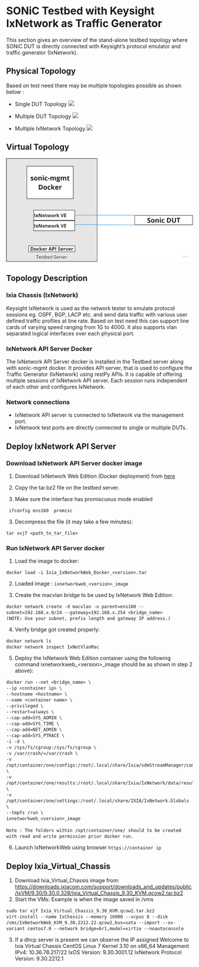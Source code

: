 # SONiC Testbed with Keysight IxNetwork as Traffic Generator

This section gives an overview of the stand-alone testbed topology where SONiC DUT is directly connected with Keysight’s protocol emulator and traffic generator (IxNetwork).

## Physical Topology

Based on test need there may be multiple topologies possible as shown below :

- Single DUT Topology
![](img/single-dut-topology.png)


- Multiple DUT Topology
![](img/multiple-dut-topology.png)


- Multiple IxNetwork Topology
![](img/multiple-ixnetwork.PNG)

## Virtual Topology
![](img/IxNetwork_Virtual_Topology.png)
## Topology Description

### Ixia Chassis (IxNetwork)
Keysight IxNetwork is used as the network tester to emulate protocol sessions eg. OSPF, BGP, LACP etc. and send data traffic with various user defined traffic profiles at line rate. Based on test need this can support line cards of varying speed ranging from 1G to 400G. It also supports vlan separated logical interfaces over each physical port.

### IxNetwork API Server Docker

The IxNetwork API Server docker is installed in the Testbed server along with sonic-mgmt docker. It provides API server, that is used to configure the Traffic Generator (IxNetwork) using restPy APIs. It is capable of offering multiple sessions of IxNetwork API server. Each session runs independent of each other and configures IxNetwork.

### Network connections
- IxNetwork API server is connected to IxNetwork via the management port.
- IxNetwork test ports are directly connected to single or multiple DUTs.

## Deploy IxNetwork API Server

### Download IxNetwork API Server docker image
1. Download IxNetwork Web Edition (Docker deployment) from [ here ](https://ks-aws-prd-itshared-opix.s3-us-west-1.amazonaws.com/IxSoftwareUpgrades/IxNetwork/9.0_Update3/Ixia_IxNetworkWeb_Docker_9.00.100.213.tar.bz2)

2. Copy the tar.bz2 file on the testbed server.

3. Make sure the interface has promiscuous mode enabled
```
 ifconfig ens160  promisc
 ```

3. Decompress the file (it may take a few minutes):
```
tar xvjf <path_to_tar_file>
```
### Run IxNetwork API Server docker

1. Load the image to docker:
```
docker load -i Ixia_IxNetworkWeb_Docker_<version>.tar
```
2. Loaded image : `ixnetworkweb_<version>_image`

3. Create the macvlan bridge to be used by IxNetwork Web Edition:
```
docker network create -d macvlan -o parent=ens160 --subnet=192.168.x.0/24 --gateway=192.168.x.254 <bridge_name>
(NOTE: Use your subnet, prefix length and gateway IP address.)
```

4. Verify bridge got created properly:
```
docker network ls
docker network inspect IxNetVlanMac
```
5. Deploy the IxNetwork Web Edition container using the following command ixnetworkweb_\<version>_image  should be as shown in step 2 above):
```
docker run --net <bridge_name> \
--ip <container ip> \
--hostname <hostname> \
--name <container name> \
--privileged \
--restart=always \
--cap-add=SYS_ADMIN \
--cap-add=SYS_TIME \
--cap-add=NET_ADMIN \
--cap-add=SYS_PTRACE \
-i -d \
-v /sys/fs/cgroup:/sys/fs/cgroup \
-v /var/crash/=/var/crash \
-v /opt/container/one/configs:/root/.local/share/Ixia/sdmStreamManager/common \
-v /opt/container/one/results:/root/.local/share/Ixia/IxNetwork/data/result \
-v /opt/container/one/settings:/root/.local/share/IXIA/IxNetwork.Globals \
--tmpfs /run \
ixnetworkweb_<version>_image

Note : The folders within /opt/container/one/ should to be created with read and write permission prior docker run.

```

6. Launch IxNetworkWeb using browser `https://container ip`

## Deploy Ixia_Virtual_Chassis

1. Download Ixia_Virtual_Chassis image from:
https://downloads.ixiacom.com/support/downloads_and_updates/public/IxVM/9.30/9.30.0.328/Ixia_Virtual_Chassis_9.30_KVM.qcow2.tar.bz2
2. Start the VMs:
Example is when the image saved in /vms 
 ```
 sudo tar xjf Ixia_Virtual_Chassis_9.30_KVM.qcow2.tar.bz2
 virt-install --name IxChassis --memory 16000 --vcpus 8 --disk /vms/IxNetworkWeb_KVM_9.30.2212.22.qcow2,bus=sata --import --os-variant centos7.0 --network bridge=br1,model=virtio --noautoconsole
 
 ```
3. If a dhcp server is present we can observe the IP assigned
   Welcome to Ixia Virtual Chassis
   CentOS Linux 7
   Kernel 3.10 on x86_64
   Management IPv4: 10.36.78.217/22
   IxOS Version: 9.30.3001.12
   IxNetwork Protocol Version: 9.30.2212.1

